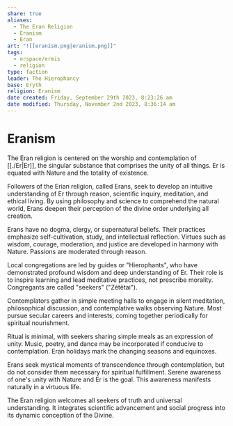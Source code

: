 ```yaml
---
share: true
aliases:
  - The Eran Religion
  - Eranism
  - Eran
art: "![[eranism.png|eranism.png]]"
tags:
  - erspace/ermis
  - religion
type: faction
leader: The Hierophancy
base: Eryth
religion: Eranism
date created: Friday, September 29th 2023, 8:23:26 am
date modified: Thursday, November 2nd 2023, 8:36:14 am
---
```


# Eranism

The Eran religion is centered on the worship and contemplation of [[./Er|Er]], the singular substance that comprises the unity of all things. Er is equated with Nature and the totality of existence.

Followers of the Erian religion, called Erans, seek to develop an intuitive understanding of Er through reason, scientific inquiry, meditation, and ethical living. By using philosophy and science to comprehend the natural world, Erans deepen their perception of the divine order underlying all creation.

Erans have no dogma, clergy, or supernatural beliefs. Their practices emphasize self-cultivation, study, and intellectual reflection. Virtues such as wisdom, courage, moderation, and justice are developed in harmony with Nature. Passions are moderated through reason.

Local congregations are led by guides or "Hierophants", who have demonstrated profound wisdom and deep understanding of Er. Their role is to inspire learning and lead meditative practices, not prescribe morality. Congregants are called "seekers" ("Zētētai").

Contemplators gather in simple meeting halls to engage in silent meditation, philosophical discussion, and contemplative walks observing Nature. Most pursue secular careers and interests, coming together periodically for spiritual nourishment.

Ritual is minimal, with seekers sharing simple meals as an expression of unity. Music, poetry, and dance may be incorporated if conducive to contemplation. Eran holidays mark the changing seasons and equinoxes.

Erans seek mystical moments of transcendence through contemplation, but do not consider them necessary for spiritual fulfillment. Serene awareness of one's unity with Nature and Er is the goal. This awareness manifests naturally in a virtuous life.

The Eran religion welcomes all seekers of truth and universal understanding. It integrates scientific advancement and social progress into its dynamic conception of the Divine.

